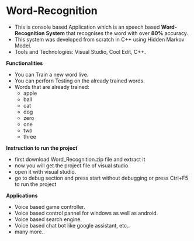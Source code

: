 # Word-Recognition

 * This is console based Application which is an speech based **Word-Recognition System** that recognises the word with over **80%** accuracy.
 * This system was developed from scratch in C++ using Hidden Markov Model.
 * Tools and Technologies: Visual Studio, Cool Edit, C++.
 
 **Functionalities**
 * You can Train a new word live.
 * You can perforn Testing on the already trained words. 
 * Words that are already trained:
   * apple
   * ball
   * cat
   * dog
   * zero
   * one
   * two
   * three

**Instruction to run the project**
 * first download Word_Recognition.zip file and extract it
 * now you will get the project file of visual studio
 * open it with visual studio.
 * go to debug section and press start without debugging or press Ctrl+F5 to run the project
 
 **Applications**
 * Voice based game controller.
 * Voice based control pannel for windows as well as android.
 * Voice based search engine.
 * Voice based chat bot like google assistant, etc..
 * many more.. 
 
